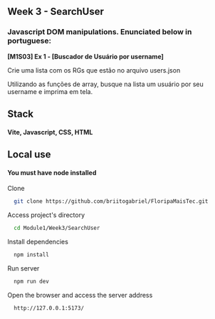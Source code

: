 
## Week 3 - SearchUser

### Javascript DOM manipulations. Enunciated below in portuguese:

**[M1S03] Ex 1 - [Buscador de Usuário por username]**

Crie uma lista com os RGs que estão no arquivo users.json

Utilizando as funções de array, busque na lista um usuário por seu username e imprima em tela.
## Stack

#### Vite, Javascript, CSS, HTML
## Local use

#### You must have node installed
Clone

```bash
  git clone https://github.com/briitogabriel/FloripaMaisTec.git
```

Access project's directory

```bash
  cd Module1/Week3/SearchUser
```

Install dependencies

```bash
  npm install
```

Run server

```bash
  npm run dev
```

Open the browser and access the server address

```bash
  http://127.0.0.1:5173/
```
